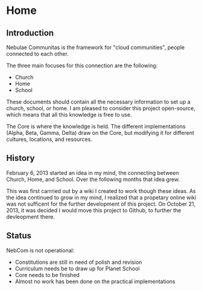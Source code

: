# Home

## Introduction

Nebulae Communitas is the framework for "cloud communities", people connected to each other.

The three main focuses for this connection are the following:
* Church
* Home
* School

These documents should contain all the necessary information to set up a church, school, or home. I am pleased to consider this project open-source, which means that all this knowledge is free to use.

The Core is where the knowledge is held. The different implementations (Alpha, Beta, Gamma, Delta) draw on the Core, but modifying it for different cultures, locations, and resources.

## History

February 6, 2013 started an idea in my mind, the connecting between Church, Home, and School. Over the following months that idea grew.

This was first carrried out by a wiki I created to work though these ideas. As the idea continued to grow in my mind, I realized that a propetary online wiki was not sufficent for the further development of this project. On October 21, 2013, it was decided I would move this project to Github, to further the devleopment there.

## Status

NebCom is not operational:
  * Constitutions are still in need of polish and revision
  * Curriculum needs be to draw up for Planet School
  * Core needs to be finished
  * Almost no work has been done on the practical implementations
